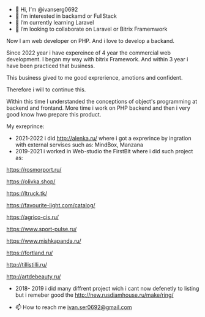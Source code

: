 - 👋 Hi, I’m @ivanserg0692
- 👀 I’m interested in backamd or FullStack
- 🌱 I’m currently learning Laravel
- 💞️ I’m looking to collaborate on Laravel or Bitrix Framemwork


<!---
ivanserg0692/ivanserg0692 is a ✨ special ✨ repository because its `README.md` (this file) appears on your GitHub profile.
You can click the Preview link to take a look at your changes.
--->
Now I am web developer on PHP. And i love to develop a backand. 

Since 2022 year i have expereince of 4 year the commercial web development. I began my way with bitrix Framework. And within 3 year i have been practiced that business. 

This business gived to me good exprerience, amotions and confident.

Therefore i will to continue this. 

Within this time I understanded the conceptions of object's programming at backend and frontand. 
More time i work on PHP backend and then i very good know hwo prepare this product.

My exreprince:

- 2021-2022 i did http://alenka.ru/  where i got a exprerince by ingration with external servises such as: MindBox, Manzana
- 2019-2021 i worked in Web-studio the FirstBit where i did such project as:

https://rosmorport.ru/

https://olivka.shop/

https://ltruck.tk/

https://favourite-light.com/catalog/

https://agrico-cis.ru/

https://www.sport-pulse.ru/

https://www.mishkapanda.ru/

https://fortland.ru/

http://tillistilli.ru/

http://artdebeauty.ru/

- 2018- 2019 i did many diffrent project wich i cant now defenetly to listing but i remeber good the http://new.rusdiamhouse.ru/make/ring/ 

- 📫 How to reach me ivan.ser0692@gmail.com
